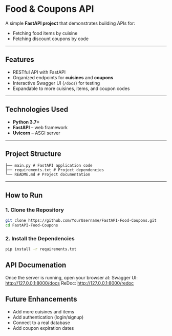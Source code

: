 #  Food & Coupons API

A simple **FastAPI project** that demonstrates building APIs for:
- Fetching food items by cuisine
- Fetching discount coupons by code

---

##  Features

- RESTful API with FastAPI  
- Organized endpoints for **cuisines** and **coupons**  
- Interactive Swagger UI (`/docs`) for testing  
- Expandable to more cuisines, items, and coupon codes  

---

##  Technologies Used

- **Python 3.7+**
- **FastAPI** – web framework
- **Uvicorn** – ASGI server

---

##  Project Structure
```
├── main.py # FastAPI application code
├── requirements.txt # Project dependencies
└── README.md # Project documentation
```
---
## How to Run

### 1. Clone the Repository
```bash
git clone https://github.com/YourUsername/FastAPI-Food-Coupons.git
cd FastAPI-Food-Coupons
```
### 2. Install the Dependencies
```bash
pip install -r requirements.txt
```

## API Documenation
Once the server is running, open your browser at:
Swagger UI: http://127.0.0.1:8000/docs
ReDoc: http://127.0.0.1:8000/redoc


## Future Enhancements
* Add more cuisines and items
* Add authentication (login/signup)
* Connect to a real database
* Add coupon expiration dates


